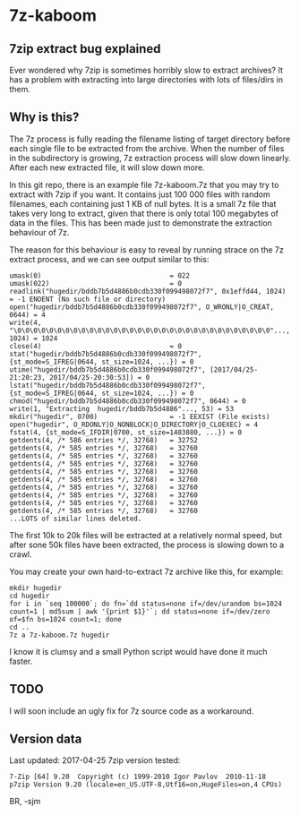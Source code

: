 # 7z-kaboom

## 7zip extract bug explained

Ever wondered why 7zip is sometimes horribly slow to extract archives?
It has a problem with extracting into large directories with
lots of files/dirs in them.


## Why is this?

The 7z process is fully reading the filename listing of target directory
before each single file to be extracted from the archive. When the
number of files in the subdirectory is growing, 7z extraction process
will slow down linearly. After each new extracted file, it will
slow down more.

In this git repo, there is an example file 7z-kaboom.7z
that you may try to extract with 7zip if you want. It contains just
100 000 files with random filenames, each containing just 1 KB
of null bytes. It is a small 7z file that takes very long to extract,
given that there is only total 100 megabytes of data in the files.
This has been made just to demonstrate the extraction behaviour of 7z.

The reason for this behaviour is easy to reveal by running strace
on the 7z extract process, and we can see output similar to this:

```
umask(0)                                = 022
umask(022)                              = 0
readlink("hugedir/bddb7b5d4886b0cdb330f099498072f7", 0x1effd44, 1024) = -1 ENOENT (No such file or directory)
open("hugedir/bddb7b5d4886b0cdb330f099498072f7", O_WRONLY|O_CREAT, 0644) = 4
write(4, "\0\0\0\0\0\0\0\0\0\0\0\0\0\0\0\0\0\0\0\0\0\0\0\0\0\0\0\0\0\0\0\0"..., 1024) = 1024
close(4)                                = 0
stat("hugedir/bddb7b5d4886b0cdb330f099498072f7", {st_mode=S_IFREG|0644, st_size=1024, ...}) = 0
utime("hugedir/bddb7b5d4886b0cdb330f099498072f7", [2017/04/25-21:20:23, 2017/04/25-20:30:53]) = 0
lstat("hugedir/bddb7b5d4886b0cdb330f099498072f7", {st_mode=S_IFREG|0644, st_size=1024, ...}) = 0
chmod("hugedir/bddb7b5d4886b0cdb330f099498072f7", 0644) = 0
write(1, "Extracting  hugedir/bddb7b5d4886"..., 53) = 53
mkdir("hugedir", 0700)                  = -1 EEXIST (File exists)
open("hugedir", O_RDONLY|O_NONBLOCK|O_DIRECTORY|O_CLOEXEC) = 4
fstat(4, {st_mode=S_IFDIR|0700, st_size=1483880, ...}) = 0
getdents(4, /* 586 entries */, 32768)   = 32752
getdents(4, /* 585 entries */, 32768)   = 32760
getdents(4, /* 585 entries */, 32768)   = 32760
getdents(4, /* 585 entries */, 32768)   = 32760
getdents(4, /* 585 entries */, 32768)   = 32760
getdents(4, /* 585 entries */, 32768)   = 32760
getdents(4, /* 585 entries */, 32768)   = 32760
getdents(4, /* 585 entries */, 32768)   = 32760
getdents(4, /* 585 entries */, 32768)   = 32760
getdents(4, /* 585 entries */, 32768)   = 32760
...LOTS of similar lines deleted.
```

The first 10k to 20k files will be extracted at a relatively normal speed,
but after sone 50k files have been extracted, the process is slowing
down to a crawl.

You may create your own hard-to-extract 7z archive
like this, for example:

    mkdir hugedir
    cd hugedir
    for i in `seq 100000`; do fn=`dd status=none if=/dev/urandom bs=1024 count=1 | md5sum | awk '{print $1}'`; dd status=none if=/dev/zero of=$fn bs=1024 count=1; done
    cd ..
    7z a 7z-kaboom.7z hugedir

I know it is clumsy and a small Python script would have done
it much faster.

## TODO

I will soon include an ugly fix for 7z source code as a workaround.


## Version data

Last updated: 2017-04-25
7zip version tested:

    7-Zip [64] 9.20  Copyright (c) 1999-2010 Igor Pavlov  2010-11-18
    p7zip Version 9.20 (locale=en_US.UTF-8,Utf16=on,HugeFiles=on,4 CPUs)


BR, -sjm
